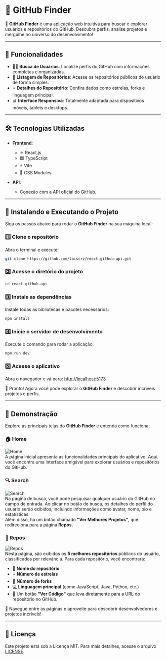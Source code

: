 # 🔎 GitHub Finder

🌟 **GitHub Finder** é uma aplicação web intuitiva para buscar e explorar usuários e repositórios do GitHub. Descubra perfis, analise projetos e mergulhe no universo do desenvolvimento!

---

## 🚀 Funcionalidades

- 🧑‍💻 **Busca de Usuários**: Localize perfis do GitHub com informações completas e organizadas.
- 📂 **Listagem de Repositórios**: Acesse os repositórios públicos do usuário de forma simples.
- ⭐ **Detalhes do Repositório**: Confira dados como estrelas, forks e linguagem principal.
- 📊 **Interface Responsiva**: Totalmente adaptada para dispositivos móveis, tablets e desktops.

---

## 🛠️ Tecnologias Utilizadas

- **Frontend**:
  - ⚛️ React.js
  - 🟦 TypeScript
  - ⚡ Vite
  - 🎨 CSS Modules

- **API**:
  - Conexão com a API oficial do GitHub.

---

## 🚀 Instalando e Executando o Projeto

Siga os passos abaixo para rodar o **GitHub Finder** na sua máquina local:

### 1️⃣ Clone o repositório
Abra o terminal e execute:  
```bash
git clone https://github.com/laiscrz/react-github-api.git
```

### 2️⃣ Acesse o diretório do projeto
```bash
cd react-github-api
```

### 3️⃣ Instale as dependências
Instale todas as bibliotecas e pacotes necessários:  
```bash
npm install
```

### 4️⃣ Inicie o servidor de desenvolvimento
Execute o comando para rodar a aplicação:  
```bash
npm run dev
```

### 5️⃣ Acesse o aplicativo
Abra o navegador e vá para: [http://localhost:5173](http://localhost:5173)

🎉 Pronto! Agora você pode explorar o **GitHub Finder** e descobrir incríveis projetos e perfis.

---

## 🌟 Demonstração

Explore as principais telas do **GitHub Finder** e entenda como funciona:

### 🏠 Home  
![Home](https://github.com/user-attachments/assets/6d4804b9-9308-4651-8ecd-158424d05e75)  
A página inicial apresenta as funcionalidades principais do aplicativo. Aqui, você encontra uma interface amigável para explorar usuários e repositórios do GitHub.

### 🔍 Search  
![Search](https://github.com/user-attachments/assets/7fcff24c-7ce7-44bc-b4c9-c4466aa10304)  
Na página de busca, você pode pesquisar qualquer usuário do GitHub no campo de entrada. Ao clicar no botão de busca, os detalhes do perfil do usuário serão exibidos, incluindo informações como avatar, nome, bio e estatísticas.  
Além disso, há um botão chamado **"Ver Melhores Projetos"**, que redireciona para a página **Repos**.

### 📂 Repos  
![Repos](https://github.com/user-attachments/assets/d0d48698-335d-4cca-bca4-75e6608af11f)  
Nesta página, são exibidos os **5 melhores repositórios** públicos do usuário, classificados por relevância. Para cada repositório, você encontrará:  
- 📛 **Nome do repositório**  
- ⭐ **Número de estrelas**  
- 🍴 **Número de forks**
- 💻 **Linguagem principal** (como JavaScript, Java, Python, etc.) 
- 🔗 Um botão **"Ver Código"** que leva diretamente para a URL do repositório no GitHub.  

🎉 Navegue entre as páginas e aproveite para descobrir desenvolvedores e projetos incríveis!

---


## 📄 Licença

Este projeto está sob a Licença MIT. Para mais detalhes, acesse o arquivo [LICENSE](LICENSE).

